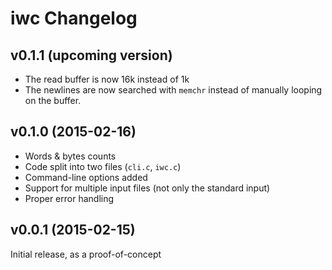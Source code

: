 # iwc Changelog

## v0.1.1 (upcoming version)

* The read buffer is now 16k instead of 1k
* The newlines are now searched with `memchr` instead of manually looping on
  the buffer.

## v0.1.0 (2015-02-16)

* Words & bytes counts
* Code split into two files (`cli.c`, `iwc.c`)
* Command-line options added
* Support for multiple input files (not only the standard input)
* Proper error handling

## v0.0.1 (2015-02-15)

Initial release, as a proof-of-concept
